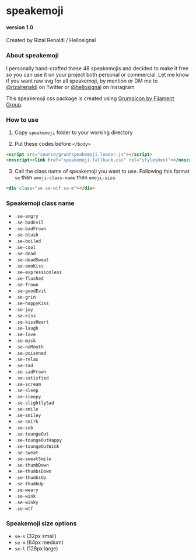 # speakemoji 
#### version 1.0
Created by Rizal Renaldi / Hellosignal

### About speakemoji

I personally hand-crafted these 48 speakemojis and decided to make it free so you can use it on your project both personal or commercial. Let me know if you want raw svg for all speakemoji, by mention or DM me to [@rizalrenaldi](http://twitter.com/rizalrenaldi) on Twitter or [@hellosignal](http://instagram.com/hellosignal) on Instagram

This speakemoji css package is created using [Grumpicon by Filament Group](http://grumpicon.com/).

### How to use

1. Copy `speakemoji` folder to your working directory

2. Put these codes before `</body>`
```html
<script src="source/gruntspeakemoji.loader.js"></script>
<noscript><link href="speakemoji.fallback.css" rel="stylesheet"></noscript>
``` 

3. Call the class name of speakemoji you want to use. Following this format `se` then `emoji-class-name` then `emoji-size`.
```html
<div class="se se-wtf se-m"></div>
```


### Speakemoji class name

- `.se-angry`
- `.se-badEvil`
- `.se-badFrown`
- `.se-blush`
- `.se-boiled`
- `.se-cool`
- `.se-dead`
- `.se-deadSweat`
- `.se-emoKiss`
- `.se-expressionless`
- `.se-flushed`
- `.se-frown`
- `.se-goodEvil`
- `.se-grin`
- `.se-happyKiss`
- `.se-joy`
- `.se-kiss`
- `.se-kissHeart`
- `.se-laugh`
- `.se-love`
- `.se-mask`
- `.se-noMouth`
- `.se-poisoned`
- `.se-relax`
- `.se-sad`
- `.se-sadFrown`
- `.se-satisfied`
- `.se-scream`
- `.se-sleep`
- `.se-sleepy`
- `.se-slightlySad`
- `.se-smile`
- `.se-smiley`
- `.se-smirk`
- `.se-sob`
- `.se-toungeOut`
- `.se-toungeOutHappy`
- `.se-toungeOutWink`
- `.se-sweat`
- `.se-sweatSmile`
- `.se-thumbDown`
- `.se-thumbsDown`
- `.se-thumbsUp`
- `.se-thumbUp`
- `.se-weary`
- `.se-wink`
- `.se-winky`
- `.se-wtf`


### Speakemoji size options
- `se-s` (32px small)
- `se-m` (64px medium)
- `se-l` (128px large)
